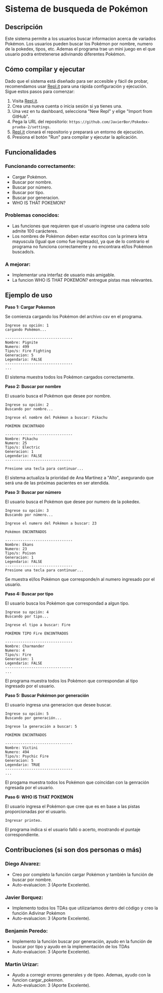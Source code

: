 # Sistema de busqueda de Pokémon

## Descripción

Este sistema permite a los usuarios buscar informacion acerca de variados Pokémon. Los usuarios pueden buscar los Pokémon por nombre, numero de la pokedex, tipos, etc. Ademas el programa trae un mini juego en el que usuario podra entretenerse adivinando diferentes Pokémon. 

## Cómo compilar y ejecutar

Dado que el sistema está diseñado para ser accesible y fácil de probar, recomendamos usar [Repl.it](http://repl.it/) para una rápida configuración y ejecución. Sigue estos pasos para comenzar:

1. Visita [Repl.it](https://repl.it/).
2. Crea una nueva cuenta o inicia sesión si ya tienes una.
3. Una vez en tu dashboard, selecciona "New Repl" y elige "Import from GitHub".
4. Pega la URL del repositorio: `https://github.com/JavierBor/Pokedex-prueba-2/settings`.
5. [Repl.it](http://repl.it/) clonará el repositorio y preparará un entorno de ejecución.
6. Presiona el botón "Run" para compilar y ejecutar la aplicación.

## Funcionalidades

### Funcionando correctamente:

- Cargar Pokémon.
- Buscar por nombre.
- Buscar por número.
- Buscar por tipo.
- Buscar por generacion.
- WHO IS THAT POKEMON?

### Problemas conocidos:

- Las funciones que requieren que el usuario ingrese una cadena solo admite 100 carácteres.
- Los nombres de Pokémon deben estar escritos con la primera letra mayuscula (Igual que como fue ingresado), ya que de lo contrario el programa no funciona correctamente y no encontrara el/los Pokémon buscado/s.

### A mejorar:

- Implementar una interfaz de usuario más amigable.
- La funcion WHO IS THAT POKEMON? entregue pistas mas relevantes.

## Ejemplo de uso

**Paso 1: Cargar Pokemon**

Se comienza cargando los Pokémon del archivo csv en el programa.

```
Ingrese su opción: 1
cargando Pokémon...

-------------------------------
Nombre: Pignite
Numero: 499
Tipo/s: Fire Fighting
Generacion: 5
Legendario: FALSE
-------------------------------
...
```

El sistema muestra todos los Pokémon cargados correctamente.

**Paso 2: Buscar por nombre**

El usuario busca el Pokémon que desee por nombre.

```
Ingrese su opción: 2
Buscando por nombre...

Ingrese el nombre del Pokémon a buscar: Pikachu     

POKÉMON ENCONTRADO

-------------------------------
Nombre: Pikachu
Numero: 25
Tipo/s: Electric
Generacion: 1
Legendario: FALSE
-------------------------------

Presione una tecla para continuar...
```

El sistema actualiza la prioridad de Ana Martínez a "Alto", asegurando que será una de las próximas pacientes en ser atendida.

**Paso 3: Buscar por número**

El usuario busca el Pokémon que desee por numero de la pokedex.

```
Ingrese su opción: 3
Buscando por número...

Ingrese el numero del Pokémon a buscar: 23

Pokémon ENCONTRADOS

-------------------------------
Nombre: Ekans
Numero: 23
Tipo/s: Poison
Generacion: 1
Legendario: FALSE
-------------------------------
Presione una tecla para continuar...
```

Se muestra el/los Pokémon que corresponde/n al numero ingresado por el usuario.

**Paso 4: Buscar por tipo**

El usuario busca los Pokémon que correspondad a algun tipo.

```
Ingrese su opción: 4
Buscando por tipo...

Ingrese el tipo a buscar: Fire

POKÉMON TIPO Fire ENCONTRADOS

-------------------------------
Nombre: Charmander
Numero: 4
Tipo/s: Fire
Generacion: 1
Legendario: FALSE
-------------------------------
...
```

El programa muestra todos los Pokémon que correspondan al tipo ingresado por el usuario.

**Paso 5: Buscar Pokémon por generación**

El usuario ingresa una generacion que desee buscar.

````
Ingrese su opción: 5
Buscando por generación...

Ingrese la generación a buscar: 5 

POKÉMON ENCONTRADOS

-------------------------------
Nombre: Victini
Numero: 494
Tipo/s: Psychic Fire
Generacion: 5
Legendario: TRUE
-------------------------------
...
````

El progama muestra todos los Pokémon que coincidan con la genración ngresada por el usuario.

**Paso 6: WHO IS THAT POKEMON**

El usuario ingresa el Pokémon que cree que es en base a las pistas proporcionadas por el usuario.

````
Ingresar printeo.
````

El programa indica si el usuario falló o acerto, mostrando el puntaje correspondiente.

## Contribuciones (si son dos personas o más)

### Diego Alvarez:

- Creo por completo la función cargar Pokémon y también la función de buscar por nombre.
- Auto-evaluacion: 3 (Aporte Excelente).

### Javier Borquez:

- Implemento todos los TDAs que utilizaríamos dentro del código y creo la función Adivinar Pokémon
- Auto-evaluacion: 3 (Aporte Excelente).

### Benjamin Peredo:

- Implemento la función buscar por generación, ayudo en la función de buscar por tipo y ayudo en la implementación de los TDAs
- Auto-evaluacion: 3 (Aporte Excelente).

### Martin Urizar:

- Ayudo a corregir errores generales y de tipeo. Ademas, ayudo con la funcion cargar_pokemon.
- Auto-evaluacion: 3 (Aporte Excelente).